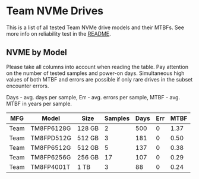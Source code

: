 Team NVMe Drives
================

This is a list of all tested Team NVMe drive models and their MTBFs. See more
info on reliability test in the [README](https://github.com/bsdhw/SMART).

NVME by Model
------------

Please take all columns into account when reading the table. Pay attention on the
number of tested samples and power-on days. Simultaneous high values of both MTBF
and errors are possible if only rare drives in the subset encounter errors.

Days - avg. days per sample,
Err  - avg. errors per sample,
MTBF - avg. MTBF in years per sample.

| MFG       | Model              | Size   | Samples | Days  | Err   | MTBF |
|-----------|--------------------|--------|---------|-------|-------|------|
| Team      | TM8FP6128G         | 128 GB | 2       | 500   | 0     | 1.37   |
| Team      | TM8FPD512G         | 512 GB | 3       | 181   | 0     | 0.50   |
| Team      | TM8FP6512G         | 512 GB | 5       | 137   | 0     | 0.38   |
| Team      | TM8FP6256G         | 256 GB | 17      | 107   | 0     | 0.29   |
| Team      | TM8FP4001T         | 1 TB   | 3       | 88    | 0     | 0.24   |
